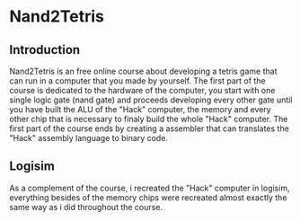 # Nand2Tetris
## Introduction
Nand2Tetris is an free online course about developing a tetris game that can run in a computer that you made by yourself. The first part of the course is dedicated to the hardware of the computer, you start with one single logic gate (nand gate) and proceeds developing every other gate until you have built the ALU of the "Hack" computer, the memory and every other chip that is necessary to finaly build the whole "Hack" computer. The first part of the course ends by creating a assembler that can translates the "Hack" assembly language to binary code.

## Logisim
As a complement of the course, i recreated the "Hack" computer in logisim, everything besides of the memory chips were recreated almost exactly the same way as i did throughout the course.
